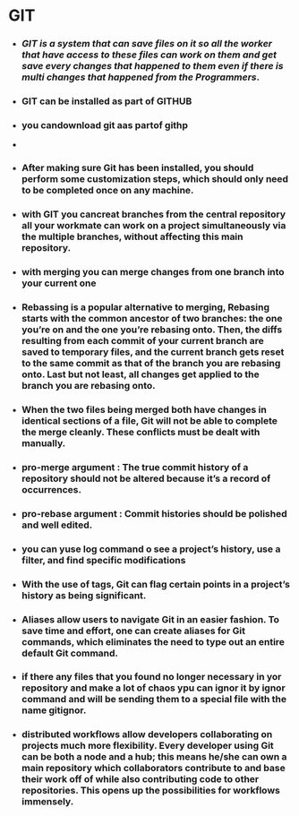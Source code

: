 
  # GIT
 
  
 * ### *GIT is a system that can  save files on it so all the worker that have access to these files can work on them and get save every changes that happened to them even if there is multi changes that happened from the Programmers*.
 
 * ### GIT can be installed as part of GITHUB

 * ### you candownload git aas partof githp
 * 
 * ### After making sure Git has been installed, you should perform some customization steps, which should only need to be completed once on any machine.

 * ### with GIT you cancreat branches from the central repository all your workmate can work on a project simultaneously via the multiple branches, without affecting this main repository.

 * ### with merging you can merge changes from one branch into your current one
 
 * ### Rebassing is a popular alternative to merging, Rebasing starts with the common ancestor of two branches: the one you’re on and the one you’re rebasing onto. Then, the diffs resulting from each commit of your current branch are saved to temporary files, and the current branch gets reset to the same commit as that of the branch you are rebasing onto. Last but not least, all changes get applied to the branch you are rebasing onto.

 * ### When the two files being merged both have changes in identical sections of a file, Git will not be able to complete the merge cleanly. These conflicts must be dealt with manually.

 * ### pro-merge argument : The true commit history of a repository should not be altered because it’s a record of occurrences.

 * ### pro-rebase argument : Commit histories should be polished and well edited.

 * ### you can yuse log command o see a project’s history, use a filter, and find specific modifications

 * ### With the use of tags, Git can flag certain points in a project’s history as being significant.

 * ### Aliases allow users to navigate Git in an easier fashion. To save time and effort, one can create aliases for Git commands, which eliminates the need to type out an entire default Git command.

 * ### if there any files that you found no longer necessary in yor repository and make a lot of chaos ypu can ignor it by ignor command and will be sending them to a special file with the name gitignor.
 
 * ### distributed workflows allow developers collaborating on projects much more flexibility. Every developer using Git can be both a node and a hub; this means he/she can own a main repository which collaborators contribute to and base their work off of while also contributing code to other repositories. This opens up the possibilities for workflows immensely.
 
